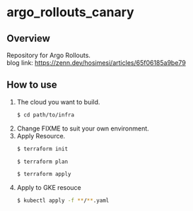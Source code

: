 # argo_rollouts_canary
## Overview
Repository for Argo Rollouts.\
blog link: https://zenn.dev/hosimesi/articles/65f06185a9be79


## How to use
1. The cloud you want to build.
    ```bash
    $ cd path/to/infra
    ```
2. Change FIXME to suit your own environment.
3. Apply Resource.
    ```bash
    $ terraform init
    ```
    ```bash
    $ terraform plan
    ```
    ```bash
    $ terraform apply
    ```
5. Apply to GKE resouce
    ```bash
    $ kubectl apply -f **/**.yaml
    ```
